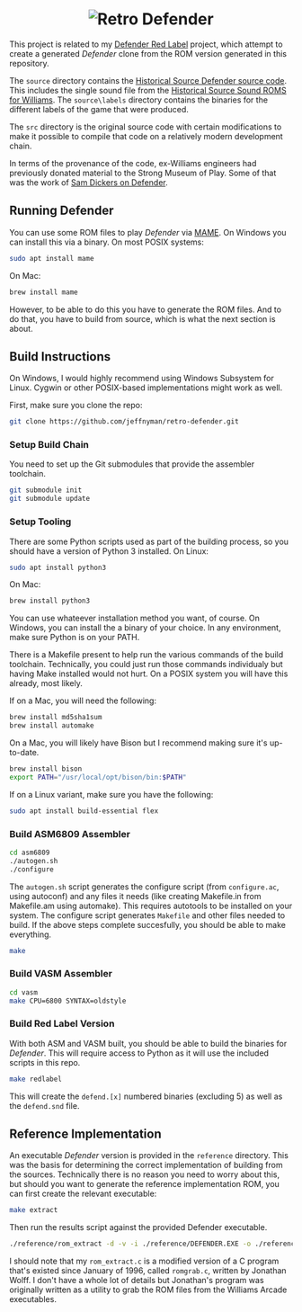 <h1 align="center">

<img src="https://raw.githubusercontent.com/jeffnyman/retro-defender/master/assets/defender-title.jpg" alt="Retro Defender"/>

</h1>

This project is related to my [Defender Red Label](https://github.com/jeffnyman/defender-redlabel) project, which attempt to create a generated _Defender_ clone from the ROM version generated in this repository.

The `source` directory contains the [Historical Source Defender source code](https://github.com/historicalsource/defender). This includes the single sound file from the [Historical Source Sound ROMS for Williams](https://github.com/historicalsource/williams-soundroms). The `source\labels` directory contains the binaries for the different labels of the game that were produced.

The `src` directory is the original source code with certain modifications to make it possible to compile that code on a relatively modern development chain.

In terms of the provenance of the code, ex-Williams engineers had previously donated material to the Strong Museum of Play. Some of that was the work of [Sam Dickers on Defender](https://archives.museumofplay.org/repositories/3/resources/228).

## Running Defender

You can use some ROM files to play _Defender_ via [MAME](https://www.mamedev.org/release.html). On Windows you can install this via a binary. On most POSIX systems:

```sh
sudo apt install mame
```

On Mac:

```sh
brew install mame
```

However, to be able to do this you have to generate the ROM files. And to do that, you have to build from source, which is what the next section is about.

## Build Instructions

On Windows, I would highly recommend using Windows Subsystem for Linux. Cygwin or other POSIX-based implementations might work as well.

First, make sure you clone the repo:

```sh
git clone https://github.com/jeffnyman/retro-defender.git
```

### Setup Build Chain

You need to set up the Git submodules that provide the assembler toolchain.

```sh
git submodule init
git submodule update
```

### Setup Tooling

There are some Python scripts used as part of the building process, so you should have a version of Python 3 installed. On Linux:

```sh
sudo apt install python3
```

On Mac:

```sh
brew install python3
```

You can use whateever installation method you want, of course. On Windows, you can install the a binary of your choice. In any environment, make sure Python is on your PATH.

There is a Makefile present to help run the various commands of the build toolchain. Technically, you could just run those commands individualy but having Make installed would not hurt. On a POSIX system you will have this already, most likely.

If on a Mac, you will need the following:

```sh
brew install md5sha1sum
brew install automake
```

On a Mac, you will likely have Bison but I recommend making sure it's up-to-date.

```sh
brew install bison
export PATH="/usr/local/opt/bison/bin:$PATH"
```

If on a Linux variant, make sure you have the following:

```sh
sudo apt install build-essential flex
```

### Build ASM6809 Assembler

```sh
cd asm6809
./autogen.sh
./configure
```

The `autogen.sh` script generates the configure script (from `configure.ac`, using autoconf) and any files it needs (like creating Makefile.in from Makefile.am using automake). This requires autotools to be installed on your system. The configure script generates `Makefile` and other files needed to build. If the above steps complete succesfully, you should be able to make everything.

```sh
make
```

### Build VASM Assembler

```sh
cd vasm
make CPU=6800 SYNTAX=oldstyle
```

### Build Red Label Version

With both ASM and VASM built, you should be able to build the binaries for <em>Defender</em>. This will require access to Python as it will use the included scripts in this repo.

```sh
make redlabel
```

This will create the `defend.[x]` numbered binaries (excluding 5) as well as the `defend.snd` file.

## Reference Implementation

An executable <em>Defender</em> version is provided in the `reference` directory. This was the basis for determining the correct implementation of building from the sources. Technically there is no reason you need to worry about this, but should you want to generate the reference implementation ROM, you can first create the relevant executable:

```sh
make extract
```

Then run the results script against the provided Defender executable.

```sh
./reference/rom_extract -d -v -i ./reference/DEFENDER.EXE -o ./reference/defender.rom
```

I should note that my `rom_extract.c` is a modified version of a C program that's existed since January of 1996, called `romgrab.c`, written by Jonathan Wolff. I don't have a whole lot of details but Jonathan's program was originally written as a utility to grab the ROM files from the Williams Arcade executables.

